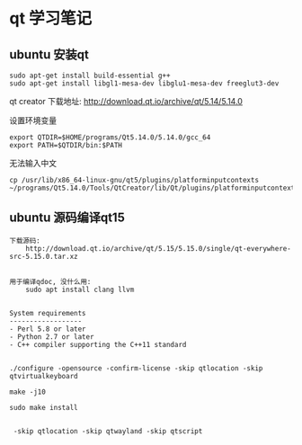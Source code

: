 # qt 学习笔记

## ubuntu 安装qt

    sudo apt-get install build-essential g++
    sudo apt-get install libgl1-mesa-dev libglu1-mesa-dev freeglut3-dev

qt creator 下载地址: http://download.qt.io/archive/qt/5.14/5.14.0

设置环境变量

    export QTDIR=$HOME/programs/Qt5.14.0/5.14.0/gcc_64
    export PATH=$QTDIR/bin:$PATH

无法输入中文

    cp /usr/lib/x86_64-linux-gnu/qt5/plugins/platforminputcontexts ~/programs/Qt5.14.0/Tools/QtCreator/lib/Qt/plugins/platforminputcontexts/


## ubuntu 源码编译qt15

    下载源码:
        http://download.qt.io/archive/qt/5.15/5.15.0/single/qt-everywhere-src-5.15.0.tar.xz


    用于编译qdoc, 没什么用:
        sudo apt install clang llvm


    System requirements
    ------------------
    - Perl 5.8 or later
    - Python 2.7 or later
    - C++ compiler supporting the C++11 standard


    ./configure -opensource -confirm-license -skip qtlocation -skip qtvirtualkeyboard

    make -j10

    sudo make install


     -skip qtlocation -skip qtwayland -skip qtscript
